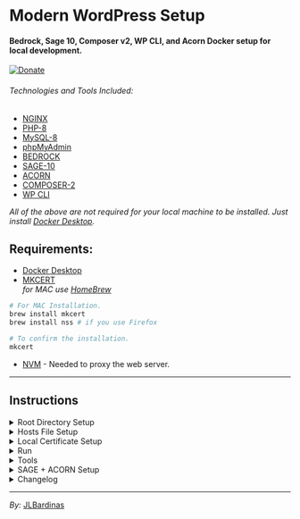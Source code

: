
# Modern WordPress Setup
#### Bedrock, Sage 10, Composer v2, WP CLI, and Acorn Docker setup for local development.

[![Donate](https://img.shields.io/badge/Donation-green?logo=paypal&label=Paypal)](https://www.paypal.me/johnlitob)

###### Technologies and Tools Included:
* [NGINX](https://www.nginx.com/)
* [PHP-8](https://www.php.net/)
* [MySQL-8](https://www.mysql.com/)
* [phpMyAdmin](https://www.phpmyadmin.net/)
* [BEDROCK](https://roots.io/bedrock/)
* [SAGE-10](https://roots.io/sage/)
* [ACORN](https://roots.io/acorn/)
* [COMPOSER-2](https://getcomposer.org/)
* [WP CLI](https://wp-cli.org/)

_All of the above are not required for your local machine to be installed. Just install [Docker Desktop](https://www.docker.com/products/docker-desktop/)._

## Requirements:
* [Docker Desktop](https://www.docker.com/products/docker-desktop/)
* [MKCERT](https://github.com/FiloSottile/mkcert) </br>
_for MAC use [HomeBrew](https://brew.sh/)_
```bash
# For MAC Installation.
brew install mkcert
brew install nss # if you use Firefox

# To confirm the installation.
mkcert
```

* [NVM](https://github.com/nvm-sh/nvm) - Needed to proxy the web server.

---

## Instructions

<details>
<summary>Root Directory Setup</summary>

+ If you have a [BedRock](https://roots.io/bedrock/) already running then replace the ```./bedrock``` folder inside the project.

#### 1. For Docker and the CLI script.

Copy `.env.example` in the project root to `.env` and edit by your preferences.

Example:

```dotenv
IP=127.0.0.1
APP_NAME=myapp
DOMAIN="myapp.local"

DB_HOST=mysql
DB_NAME=template_db
DB_USER=admin
DB_USER_PASSWORD=secret
DB_ROOT_PASSWORD=secret
DB_TABLE_PREFIX=wp_

```

#### 2. WordPress Bedrock

Edit `./bedrock/.env.example` to your needs.

Example:

```dotenv
DB_NAME='template_db'
DB_USER='admin'
DB_PASSWORD='secret'

# Optionally, you can use a data source name (DSN)
# When using a DSN, you can remove the DB_NAME, DB_USER, DB_PASSWORD, and DB_HOST variables
# DATABASE_URL='mysql://database_user:database_password@database_host:database_port/database_name'

# Optional variables
DB_HOST='mysql'
# DB_PREFIX='wp_'

WP_ENV='development'
WP_HOME='{DOMAIN}'
WP_SITEURL="${WP_HOME}/wp"
WP_DEBUG_LOG=/path/to/debug.log

# Generate your keys here: https://roots.io/salts.html
AUTH_KEY='generateme'
SECURE_AUTH_KEY='generateme'
LOGGED_IN_KEY='generateme'
NONCE_KEY='generateme'
AUTH_SALT='generateme'
SECURE_AUTH_SALT='generateme'
LOGGED_IN_SALT='generateme'
NONCE_SALT='generateme'
```

</details>

<details>
<summary>Hosts File Setup</summary>

+ For __(Mac, Linux)__ use the ```nano``` text editor.
```bash
sudo nano /etc/hosts
# Edit the hosts file of your machine to serve local website.

# Enter computer password if prompted.

127.0.0.1 {DOMAIN} www.{DOMAIN}
# Replace the {DOMAIN} same with your own .env DOMAIN key.
# Add the above statement in the very bottom of the hosts file.
```

+
</details>

<details>
<summary>Local Certificate Setup</summary>

+ Create a __```certs```__ folder inside the ```./nginx``` folder then __```cd```__ into it to store the local site certificates.

```bash
mkcert
# Verify that the mkcert is available.
# Usage of mkcert:

#	$ mkcert -install
#	Install the local CA in the system trust store.

#	$ mkcert example.org
#	Generate "example.org.pem" and "example.org-key.pem".

#	$ mkcert example.com myapp.dev localhost 127.0.0.1 ::1
#	Generate "example.com+4.pem" and "example.com+4-key.pem".

#	$ mkcert "*.example.it"
#	Generate "_wildcard.example.it.pem" and "_wildcard.example.it-key.pem".

#	$ mkcert -uninstall
#	Uninstall the local CA (but do not delete it).


mkcert {DOMAIN}
# Replace the {DOMAIN} same with your own .env DOMAIN key.

# If the generation is successfull then 2 *.pem file will be present now.

````

+ Using the __./nginx/default-example.conf__ create a __```./nginx/default.conf```__ file and populate the necessary fields. Replace __```{DOMAIN}```__ to your own domain name.

+ __```{DOMAIN}```__ variable can be found /in the following Line Number: 3, 45, 83, 84.


</details>

<details>
 <summary>Run</summary>

```shell
docker-compose up
```

Docker Compose will now start all the services for you:

```shell
Starting myapp-mysql    ... done
Starting myapp-phpmyadmin    ... done
Starting myapp-php    ... done
Starting myapp-nginx    ... done
Starting myapp-wp-cli    ... done
Starting myapp-composer    ... done
```

🚀 Open [https://{DOMAIN}](https://{DOMAIN}) in your browser

## PhpMyAdmin

To us phpMyAdin just visit the following URL.

🚀 Open [http://127.0.0.1:8082/](http://127.0.0.1:8082/) in your browser

</details>

<details>
 <summary>Tools</summary>

### Usage Composer inside the container

```shell
docker-compose run --rm composer {command}
```

#### Use WP-CLI

```shell
docker-compose run --rm wp {command}
```

### Use Acorn
```shell
docker-compose run --rm wp acorn {command}
```

### Useful Docker Commands

Building again container from updated Docker Image.

```bash
docker-compose up --build
```

Stop

```shell
docker-compose stop
```

Down (stop and remove)

```shell
docker-compose down
```

Cleanup

```shell
docker-compose --rmi=local -v
```

Recreate

```shell
docker-compose up -d --force-recreate
```

Rebuild docker container when Dockerfile has changed

```shell
docker-compose up -d --force-recreate --build
```
</details>

<details>
<summary>SAGE + ACORN Setup</summary>

+ Inside the __```./bedrock```__ directory. Run the following command:
```bash
composer require roots/acorn
```

+ Install the __[SAGE-10](https://roots.io/sage/)__ theme using the following command:

```bash
docker-compose run --rm composer create-project roots/sage {template_name} --working-dir=web/app/themes/
```

+ Verify your __[ACORN](https://roots.io/acorn/)__ Installation by running the following command:

```bash
docker-compose run --rm wp acorn
```


</details>

<details>
<summary>Changelog</summary>

#### 2023-01-06
- Include and setup the phpmyadmin container linked to mysql container.

#### 2023-01-05
- Add a volume from nginx/logs (container) to ./nginx(host) directory.

</details>

----

_By:_ [JLBardinas](https://www.jlbardinas.com)
